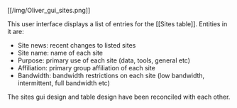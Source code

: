 [[/img/Oliver_gui_sites.png]]

This user interface displays a list of entries for the [[Sites table]].  Entities in it are: 

* Site news: recent changes to listed sites
* Site name: name of each site
* Purpose: primary use of each site (data, tools, general etc)
* Affiliation: primary group affiliation of each site
* Bandwidth: bandwidth restrictions on each site (low bandwidth, intermittent, full bandwidth etc)

The sites gui design and table design have been reconciled with each other. 